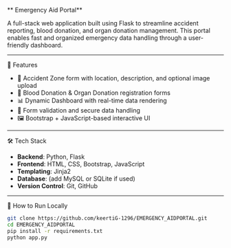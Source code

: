 ** Emergency Aid Portal**

A full-stack web application built using Flask to streamline accident reporting, blood donation, and organ donation management. This portal enables fast and organized emergency data handling through a user-friendly dashboard.

---

 🚀 Features

- 📝 Accident Zone form with location, description, and optional image upload
- 💉 Blood Donation & Organ Donation registration forms
- 📊 Dynamic Dashboard with real-time data rendering
- 🔐 Form validation and secure data handling
- 🖼️ Bootstrap + JavaScript-based interactive UI

---

 🛠️ Tech Stack

- **Backend**: Python, Flask
- **Frontend**: HTML, CSS, Bootstrap, JavaScript
- **Templating**: Jinja2
- **Database**: (add MySQL or SQLite if used)
- **Version Control**: Git, GitHub

---
 🔧 How to Run Locally

```bash
git clone https://github.com/keertiG-1296/EMERGENCY_AIDPORTAL.git
cd EMERGENCY_AIDPORTAL
pip install -r requirements.txt
python app.py
